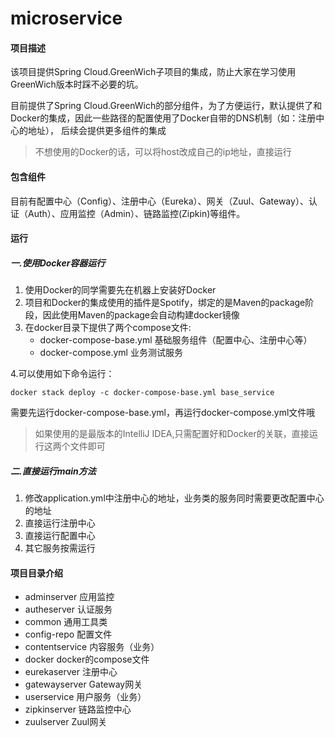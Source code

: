 # microservice

#### 项目描述
该项目提供Spring Cloud.GreenWich子项目的集成，防止大家在学习使用GreenWich版本时踩不必要的坑。

目前提供了Spring Cloud.GreenWich的部分组件，为了方便运行，默认提供了和Docker的集成，因此一些路径的配置使用了Docker自带的DNS机制（如：注册中心的地址），
后续会提供更多组件的集成
>不想使用的Docker的话，可以将host改成自己的ip地址，直接运行
#### 包含组件
目前有配置中心（Config）、注册中心（Eureka）、网关（Zuul、Gateway）、认证（Auth）、应用监控（Admin）、链路监控(Zipkin)等组件。

#### 运行
##### 一.使用Docker容器运行
1. 使用Docker的同学需要先在机器上安装好Docker
2. 项目和Docker的集成使用的插件是Spotify，绑定的是Maven的package阶段，因此使用Maven的package会自动构建docker镜像
3. 在docker目录下提供了两个compose文件:
    - docker-compose-base.yml 基础服务组件（配置中心、注册中心等）
    - docker-compose.yml 业务测试服务

4.可以使用如下命令运行：

    docker stack deploy -c docker-compose-base.yml base_service
    
   需要先运行docker-compose-base.yml，再运行docker-compose.yml文件哦

> 如果使用的是最版本的IntelliJ IDEA,只需配置好和Docker的关联，直接运行这两个文件即可


##### 二.直接运行main方法
1. 修改application.yml中注册中心的地址，业务类的服务同时需要更改配置中心的地址
2. 直接运行注册中心
3. 直接运行配置中心
4. 其它服务按需运行

#### 项目目录介绍

- adminserver 应用监控
- autheserver 认证服务
- common 通用工具类
- config-repo 配置文件
- contentservice 内容服务（业务）
- docker docker的compose文件
- eurekaserver 注册中心
- gatewayserver Gateway网关
- userservice 用户服务（业务）
- zipkinserver 链路监控中心
- zuulserver Zuul网关
